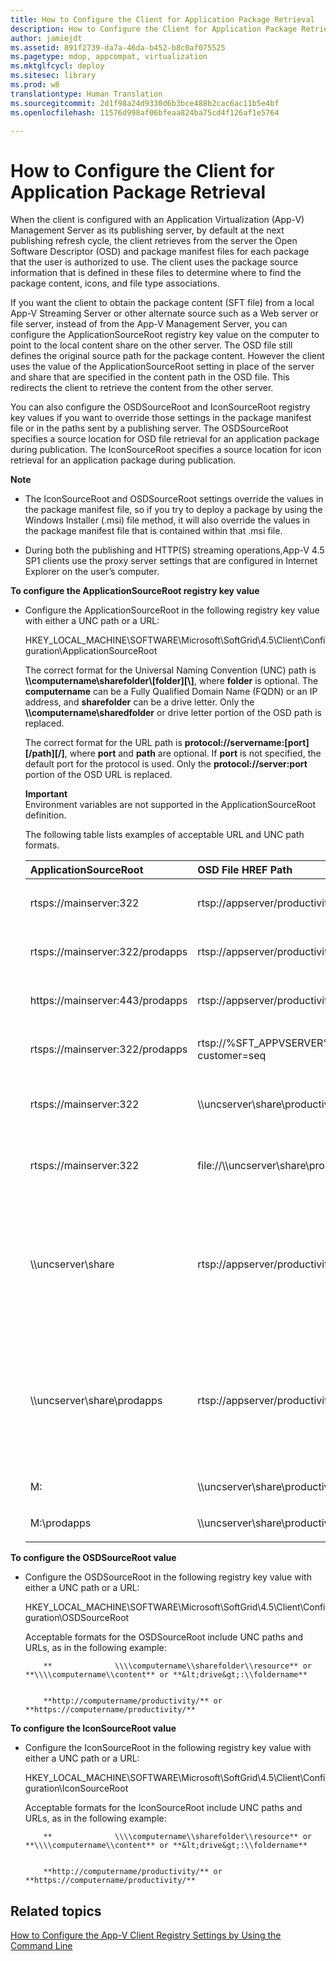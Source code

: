 ```yaml
---
title: How to Configure the Client for Application Package Retrieval
description: How to Configure the Client for Application Package Retrieval
author: jamiejdt
ms.assetid: 891f2739-da7a-46da-b452-b8c0af075525
ms.pagetype: mdop, appcompat, virtualization
ms.mktglfcycl: deploy
ms.sitesec: library
ms.prod: w8
translationtype: Human Translation
ms.sourcegitcommit: 2d1f98a24d9330d6b3bce488b2cac6ac11b5e4bf
ms.openlocfilehash: 11576d998af06bfeaa824ba75cd4f126af1e5764

---
```



# How to Configure the Client for Application Package Retrieval


When the client is configured with an Application Virtualization (App-V) Management Server as its publishing server, by default at the next publishing refresh cycle, the client retrieves from the server the Open Software Descriptor (OSD) and package manifest files for each package that the user is authorized to use. The client uses the package source information that is defined in these files to determine where to find the package content, icons, and file type associations.

If you want the client to obtain the package content (SFT file) from a local App-V Streaming Server or other alternate source such as a Web server or file server, instead of from the App-V Management Server, you can configure the ApplicationSourceRoot registry key value on the computer to point to the local content share on the other server. The OSD file still defines the original source path for the package content. However the client uses the value of the ApplicationSourceRoot setting in place of the server and share that are specified in the content path in the OSD file. This redirects the client to retrieve the content from the other server.

You can also configure the OSDSourceRoot and IconSourceRoot registry key values if you want to override those settings in the package manifest file or in the paths sent by a publishing server. The OSDSourceRoot specifies a source location for OSD file retrieval for an application package during publication. The IconSourceRoot specifies a source location for icon retrieval for an application package during publication.

**Note**  
-   The IconSourceRoot and OSDSourceRoot settings override the values in the package manifest file, so if you try to deploy a package by using the Windows Installer (.msi) file method, it will also override the values in the package manifest file that is contained within that .msi file.

-   During both the publishing and HTTP(S) streaming operations,App-V 4.5 SP1 clients use the proxy server settings that are configured in Internet Explorer on the user’s computer.

 

**To configure the ApplicationSourceRoot registry key value**

-   Configure the ApplicationSourceRoot in the following registry key value with either a UNC path or a URL:

    HKEY\_LOCAL\_MACHINE\\SOFTWARE\\Microsoft\\SoftGrid\\4.5\\Client\\Configuration\\ApplicationSourceRoot

    The correct format for the Universal Naming Convention (UNC) path is **\\\\computername\\sharefolder\\\[folder\]\[\\\]**, where **folder** is optional. The **computername** can be a Fully Qualified Domain Name (FQDN) or an IP address, and **sharefolder** can be a drive letter. Only the **\\\\computername\\sharedfolder** or drive letter portion of the OSD path is replaced.

    The correct format for the URL path is **protocol://servername:\[port\]\[/path\]\[/\]**, where **port** and **path** are optional. If **port** is not specified, the default port for the protocol is used. Only the **protocol://server:port** portion of the OSD URL is replaced.

    **Important**  
    Environment variables are not supported in the ApplicationSourceRoot definition.

     

    The following table lists examples of acceptable URL and UNC path formats.

    <table>
    <colgroup>
    <col width="25%" />
    <col width="25%" />
    <col width="25%" />
    <col width="25%" />
    </colgroup>
    <thead>
    <tr class="header">
    <th align="left">ApplicationSourceRoot</th>
    <th align="left">OSD File HREF Path</th>
    <th align="left">Result</th>
    <th align="left">Comments</th>
    </tr>
    </thead>
    <tbody>
    <tr class="odd">
    <td align="left"><p>rtsps://mainserver:322</p></td>
    <td align="left"><p>rtsp://appserver/productivity/office2k3.sft?customer=seq</p></td>
    <td align="left"><p>rtsps://mainserver:322/productivity/office2k3.sft?customer=seq</p></td>
    <td align="left"><p></p></td>
    </tr>
    <tr class="even">
    <td align="left"><p>rtsps://mainserver:322/prodapps</p></td>
    <td align="left"><p>rtsp://appserver/productivity/office2k3.sft?customer=seq</p></td>
    <td align="left"><p>rtsps://mainserver:322/prodapps/productivity/office2k3.sft?customer=seq</p></td>
    <td align="left"><p></p></td>
    </tr>
    <tr class="odd">
    <td align="left"><p>https://mainserver:443/prodapps</p></td>
    <td align="left"><p>rtsp://appserver/productivity/office2k3.sft?customer=seq</p></td>
    <td align="left"><p>https://mainserver:443/prodapps/productivity/office2k3.sft?customer=seq</p></td>
    <td align="left"><p></p></td>
    </tr>
    <tr class="even">
    <td align="left"><p>rtsps://mainserver:322/prodapps</p></td>
    <td align="left"><p>rtsp://%SFT_APPVSERVER%:554/productivity/office2k3.sft?customer=seq</p></td>
    <td align="left"><p>rtsps://mainserver:322/prodapps/productivity/office2k3.sft?customer=seq</p></td>
    <td align="left"><p></p></td>
    </tr>
    <tr class="odd">
    <td align="left"><p>rtsps://mainserver:322</p></td>
    <td align="left"><p>\\uncserver\share\productivity\office2k3.sft</p></td>
    <td align="left"><p>rtsps://mainserver:322/productivity/office2k3.sft</p></td>
    <td align="left"><p>‘\’ converted to ‘/’</p></td>
    </tr>
    <tr class="even">
    <td align="left"><p>rtsps://mainserver:322</p></td>
    <td align="left"><p>file://\\uncserver\share\productivity\office2k3.sft</p></td>
    <td align="left"><p>rtsps://mainserver:322/productivity/office2k3.sft</p></td>
    <td align="left"><p>‘\’ converted to ‘/’</p></td>
    </tr>
    <tr class="odd">
    <td align="left"><p>\\uncserver\share</p></td>
    <td align="left"><p>rtsp://appserver/productivity/office2k3.sft?customer=seq</p></td>
    <td align="left"><p>\\uncserver\share\productivity\office2k3.sft</p></td>
    <td align="left"><p>‘/’ converted to ‘\’ and parameter dropped when converting to UNC path</p></td>
    </tr>
    <tr class="even">
    <td align="left"><p>\\uncserver\share\prodapps</p></td>
    <td align="left"><p>rtsp://appserver/productivity/office2k3.sft?customer=seq</p></td>
    <td align="left"><p>\\uncserver\share\prodapps\productivity\office2k3.sft</p></td>
    <td align="left"><p>‘/’ converted to ‘\’ and parameter dropped when converting to UNC path</p></td>
    </tr>
    <tr class="odd">
    <td align="left"><p>M:</p></td>
    <td align="left"><p>\\uncserver\share\productivity\office2k3.sft</p></td>
    <td align="left"><p>M:\productivity\office2k3.sft</p></td>
    <td align="left"><p></p></td>
    </tr>
    <tr class="even">
    <td align="left"><p>M:\prodapps</p></td>
    <td align="left"><p>\\uncserver\share\productivity\office2k3.sft</p></td>
    <td align="left"><p>M:\prodapps\productivity\office2k3.sft</p></td>
    <td align="left"><p></p></td>
    </tr>
    </tbody>
    </table>

     

**To configure the OSDSourceRoot value**

-   Configure the OSDSourceRoot in the following registry key value with either a UNC path or a URL:

    HKEY\_LOCAL\_MACHINE\\SOFTWARE\\Microsoft\\SoftGrid\\4.5\\Client\\Configuration\\OSDSourceRoot

    Acceptable formats for the OSDSourceRoot include UNC paths and URLs, as in the following example:

    
            **              \\\\computername\\sharefolder\\resource** or **\\\\computername\\content** or **&lt;drive&gt;:\\foldername**

    
            **http://computername/productivity/** or **https://computername/productivity/**

**To configure the IconSourceRoot value**

-   Configure the IconSourceRoot in the following registry key value with either a UNC path or a URL:

    HKEY\_LOCAL\_MACHINE\\SOFTWARE\\Microsoft\\SoftGrid\\4.5\\Client\\Configuration\\IconSourceRoot

    Acceptable formats for the IconSourceRoot include UNC paths and URLs, as in the following example:

    
            **              \\\\computername\\sharefolder\\resource** or **\\\\computername\\content** or **&lt;drive&gt;:\\foldername**

    
            **http://computername/productivity/** or **https://computername/productivity/**

## Related topics


[How to Configure the App-V Client Registry Settings by Using the Command Line](how-to-configure-the-app-v-client-registry-settings-by-using-the-command-line.md)

 

 








<!--HONumber=Jun16_HO4-->



